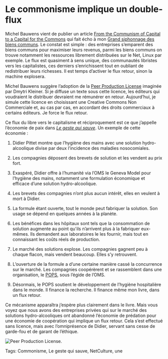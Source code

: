 # Le commonisme implique un double-flux

Michel Bauwens vient de publier un article [From the Communism of Capital to a Capital for the Commons](http://blog.p2pfoundation.net/from-the-communism-of-capital-to-a-capital-for-the-commons/2014/03/22) qui fait écho à mon [Grand siphonnage des biens communs](http://blog.tcrouzet.com/2014/01/23/le-grand-siphonnage-des-biens-communs/). Le constat est simple : des entreprises s’emparent des biens communs pour maximiser leurs revenus, parmi les biens communs on trouve notamment les ressources librement distribuées sur le Net, Linux par exemple. Le flux est quasiment à sens unique, des communautés libristes vers les capitalistes, ces derniers s’enrichissent tout en oubliant de redistribuer leurs richesses. Il est temps d’activer le flux retour, sinon la machine explosera.<span id="more-35151"></span>

Michel Bauwens suggère l’adoption de la [Peer Production License](http://p2pfoundation.net/Peer_Production_License) imaginée par Dmytri Kleiner. Si je diffuse un texte sous cette licence, les éditeurs qui voudraient le distribuer devraient me rémunérer en retour. Aujourd’hui, je simule cette licence en choisissant une Creative Commons Non Commerciale et, au cas par cas, en accordant des droits commerciaux à certains éditeurs. Je force le flux retour.

Ce flux du libre vers le capitalisme et réciproquement est ce que j’appelle l’économie de paix dans [*Le geste qui sauve*](http://blog.tcrouzet.com/le-geste-qui-sauve/). Un exemple de cette économie :

1. Didier Pittet montre que l’hygiène des mains avec une solution hydro-alcoolique divise par deux l’incidence des maladies nosocomiales.

2. Les compagnies déposent des brevets de solution et les vendent au prix fort.

3. Exaspéré, Didier offre à l’humanité via l’OMS le Geneva Model pour l’hygiène des mains, notamment une formulation économique et efficace d’une solution hydro-alcoolique.

4. Les brevets des compagnies n’ont plus aucun intérêt, elles en veulent à mort à Didier.

5. La formule étant ouverte, tout le monde peut fabriquer la solution. Son usage se dépend en quelques années à la planète.

6. Les bénéfices dans les hôpitaux sont tels que la consommation de solution augmente au point qu'ils n’arrivent plus à la fabriquer eux-mêmes. Ils demandent aux laboratoires le les fournir, mais tout en connaissant les coûts réels de production.

7. Le marché des solutions explose. Les compagnies gagnent peu à chaque flacon, mais vendent beaucoup. Elles s’y retrouvent.

8. L’ouverture de la formule a d’une certaine manière cassé la concurrence sur le marché. Les compagnies coopérèrent et se rassemblent dans une organisation, le [POPS](http://www.who.int/gpsc/pops/en/), sous l’égide de l’OMS.

9. Désormais, le POPS soutient le développement de l’hygiène hospitalière dans le monde. Il finance la recherche. Il finance même mon livre, dans un flux retour.

Ce mécanisme apparaîtra j’espère plus clairement dans le livre. Mais vous voyez que nous avons des entreprises privées qui sur le marché des solutions hydro-alcooliques ont abandonné l’économie de prédation pour une économie de coopération qui implique un flux retour. Cela s’est effectué sans licence, mais avec l’omniprésence de Didier, servant sans cesse de garde-fou et de garant de l’éthique.

![Peer Production License.](http://blog.tcrouzet.comhttps://tcrouzet.com/images_tc/2014/04/PeerProduction2.png)



Tags: Commonisme, Le geste qui sauve, NetCulture, une